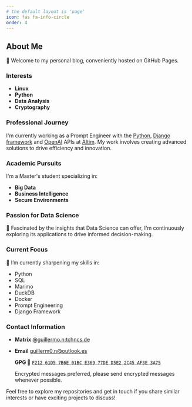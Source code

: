 ```yaml
---
# the default layout is 'page'
icon: fas fa-info-circle
order: 4
---
```


## About Me

👋 Welcome to my personal blog, conveniently hosted on GitHub Pages.

### Interests
- **Linux**
- **Python**
- **Data Analysis**
- **Cryptography**

### Professional Journey
I'm currently working as a Prompt Engineer with the [Python](https://www.python.org/), [Django framework](https://www.djangoproject.com/) and [OpenAI](https://openai.com/api/) APIs at [Altim](https://www.altim.es/). My work involves creating advanced solutions to drive efficiency and innovation.

### Academic Pursuits
I'm a Master's student specializing in:
- **Big Data**
- **Business Intelligence**
- **Secure Environments**

### Passion for Data Science
🔬 Fascinated by the insights that Data Science can offer, I'm continuously exploring its applications to drive informed decision-making.

### Current Focus
🌱 I’m currently sharpening my skills in:
- Python
- SQL
- Marimo
- DuckDB
- Docker
- Prompt Engineering
- Django Framework

### Contact Information 
- **Matrix** [@guillermo.n:tchncs.de](https://matrix.to/#/@guillermo.n:tchncs.de)
- **Email** [guillerm0.n@outlook.es](mailto:guillerm0.n@outlook.es) 

    **GPG  🔑** [`F212 61D5 7B6E 01BC E369 77DE D5E2 2C45 AF3E 3A75` ](https://keys.openpgp.org/vks/v1/by-fingerprint/F21261D57B6E01BCE36977DED5E22C45AF3E3A75)

    Encrypted messages preferred, please send encrypted messages whenever possible.

Feel free to explore my repositories and get in touch if you share similar interests or have exciting projects to discuss!
